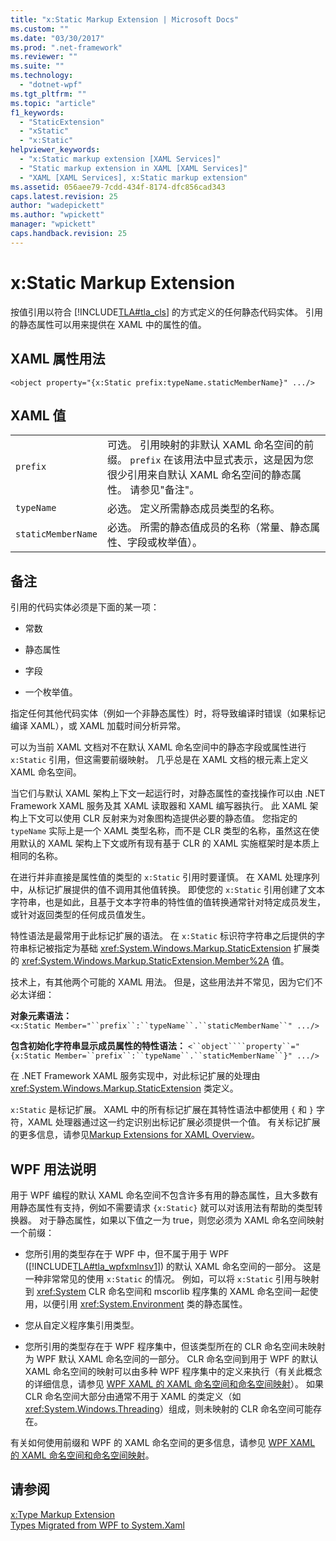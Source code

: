 ```yaml
---
title: "x:Static Markup Extension | Microsoft Docs"
ms.custom: ""
ms.date: "03/30/2017"
ms.prod: ".net-framework"
ms.reviewer: ""
ms.suite: ""
ms.technology: 
  - "dotnet-wpf"
ms.tgt_pltfrm: ""
ms.topic: "article"
f1_keywords: 
  - "StaticExtension"
  - "xStatic"
  - "x:Static"
helpviewer_keywords: 
  - "x:Static markup extension [XAML Services]"
  - "Static markup extension in XAML [XAML Services]"
  - "XAML [XAML Services], x:Static markup extension"
ms.assetid: 056aee79-7cdd-434f-8174-dfc856cad343
caps.latest.revision: 25
author: "wadepickett"
ms.author: "wpickett"
manager: "wpickett"
caps.handback.revision: 25
---
```

# x:Static Markup Extension
按值引用以符合 [!INCLUDE[TLA#tla_cls](../../../includes/tlasharptla-cls-md.md)] 的方式定义的任何静态代码实体。  引用的静态属性可以用来提供在 XAML 中的属性的值。  
  
## XAML 属性用法  
  
```  
<object property="{x:Static prefix:typeName.staticMemberName}" .../>  
```  
  
## XAML 值  
  
|||  
|-|-|  
|`prefix`|可选。  引用映射的非默认 XAML 命名空间的前缀。  `prefix` 在该用法中显式表示，这是因为您很少引用来自默认 XAML 命名空间的静态属性。  请参见"备注"。|  
|`typeName`|必选。  定义所需静态成员类型的名称。|  
|`staticMemberName`|必选。  所需的静态值成员的名称（常量、静态属性、字段或枚举值）。|  
  
## 备注  
 引用的代码实体必须是下面的某一项：  
  
-   常数  
  
-   静态属性  
  
-   字段  
  
-   一个枚举值。  
  
 指定任何其他代码实体（例如一个非静态属性）时，将导致编译时错误（如果标记编译 XAML），或 XAML 加载时间分析异常。  
  
 可以为当前 XAML 文档对不在默认 XAML 命名空间中的静态字段或属性进行 `x:Static` 引用，但这需要前缀映射。  几乎总是在 XAML 文档的根元素上定义 XAML 命名空间。  
  
 当它们与默认 XAML 架构上下文一起运行时，对静态属性的查找操作可以由 .NET Framework XAML 服务及其 XAML 读取器和 XAML 编写器执行。  此 XAML 架构上下文可以使用 CLR 反射来为对象图构造提供必要的静态值。  您指定的 `typeName` 实际上是一个 XAML 类型名称，而不是 CLR 类型的名称，虽然这在使用默认的 XAML 架构上下文或所有现有基于 CLR 的 XAML 实施框架时是本质上相同的名称。  
  
 在进行并非直接是属性值的类型的 `x:Static` 引用时要谨慎。  在 XAML 处理序列中，从标记扩展提供的值不调用其他值转换。  即使您的 `x:Static` 引用创建了文本字符串，也是如此，且基于文本字符串的特性值的值转换通常针对特定成员发生，或针对返回类型的任何成员值发生。  
  
 特性语法是最常用于此标记扩展的语法。  在 `x:Static` 标识符字符串之后提供的字符串标记被指定为基础 <xref:System.Windows.Markup.StaticExtension> 扩展类的 <xref:System.Windows.Markup.StaticExtension.Member%2A> 值。  
  
 技术上，有其他两个可能的 XAML 用法。  但是，这些用法并不常见，因为它们不必太详细：  
  
 **对象元素语法：** `<x:Static Member="``prefix``:``typeName``.``staticMemberName``" .../>`  
  
 **包含初始化字符串显示成员属性的特性语法：** `<``object````property``="{x:Static Member=``prefix``:``typeName``.``staticMemberName``}" .../>`  
  
 在 .NET Framework XAML 服务实现中，对此标记扩展的处理由 <xref:System.Windows.Markup.StaticExtension> 类定义。  
  
 `x:Static` 是标记扩展。  XAML 中的所有标记扩展在其特性语法中都使用 `{` 和 `}` 字符，XAML 处理器通过这一约定识别出标记扩展必须提供一个值。  有关标记扩展的更多信息，请参见[Markup Extensions for XAML Overview](../../../docs/framework/xaml-services/markup-extensions-for-xaml-overview.md)。  
  
## WPF 用法说明  
 用于 WPF 编程的默认 XAML 命名空间不包含许多有用的静态属性，且大多数有用静态属性有支持，例如不需要请求 `{x:Static}` 就可以对该用法有帮助的类型转换器。  对于静态属性，如果以下值之一为 true，则您必须为 XAML 命名空间映射一个前缀：  
  
-   您所引用的类型存在于 WPF 中，但不属于用于 WPF \([!INCLUDE[TLA#tla_wpfxmlnsv1](../../../includes/tlasharptla-wpfxmlnsv1-md.md)]\) 的默认 XAML 命名空间的一部分。  这是一种非常常见的使用 `x:Static` 的情况。  例如，可以将 `x:Static` 引用与映射到 <xref:System> CLR 命名空间和 mscorlib 程序集的 XAML 命名空间一起使用，以便引用 <xref:System.Environment> 类的静态属性。  
  
-   您从自定义程序集引用类型。  
  
-   您所引用的类型存在于 WPF 程序集中，但该类型所在的 CLR 命名空间未映射为 WPF 默认 XAML 命名空间的一部分。  CLR 命名空间到用于 WPF 的默认 XAML 命名空间的映射可以由多种 WPF 程序集中的定义来执行（有关此概念的详细信息，请参见 [WPF XAML 的 XAML 命名空间和命名空间映射](../../../docs/framework/wpf/advanced/xaml-namespaces-and-namespace-mapping-for-wpf-xaml.md)）。  如果 CLR 命名空间大部分由通常不用于 XAML 的类定义（如 <xref:System.Windows.Threading>）组成，则未映射的 CLR 命名空间可能存在。  
  
 有关如何使用前缀和 WPF 的 XAML 命名空间的更多信息，请参见 [WPF XAML 的 XAML 命名空间和命名空间映射](../../../docs/framework/wpf/advanced/xaml-namespaces-and-namespace-mapping-for-wpf-xaml.md)。  
  
## 请参阅  
 [x:Type Markup Extension](../../../docs/framework/xaml-services/x-type-markup-extension.md)   
 [Types Migrated from WPF to System.Xaml](../../../docs/framework/xaml-services/types-migrated-from-wpf-to-system-xaml.md)